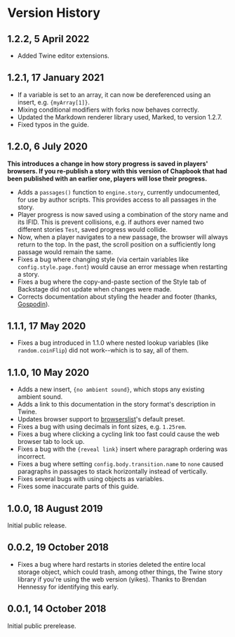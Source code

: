 # Version History

## 1.2.2, 5 April 2022

- Added Twine editor extensions.

## 1.2.1, 17 January 2021

- If a variable is set to an array, it can now be dereferenced using an insert,
  e.g. `{myArray[1]}`.
- Mixing conditional modifiers with forks now behaves correctly.
- Updated the Markdown renderer library used, Marked, to version 1.2.7.
- Fixed typos in the guide.

## 1.2.0, 6 July 2020

**This introduces a change in how story progress is saved in players' browsers.
If you re-publish a story with this version of Chapbook that had been published
with an earlier one, players will lose their progress.**

- Adds a `passages()` function to `engine.story`, currently undocumented, for
  use by author scripts. This provides access to all passages in the story.
- Player progress is now saved using a combination of the story name and its
  IFID. This is prevent collisions, e.g. if authors ever named two different
  stories `Test`, saved progress would collide.
- Now, when a player navigates to a new passage, the browser will always return
  to the top. In the past, the scroll position on a sufficiently long passage
  would remain the same.
- Fixes a bug where changing style (via certain variables like
  `config.style.page.font`) would cause an error message when restarting a
  story.
- Fixes a bug where the copy-and-paste section of the Style tab of Backstage did
  not update when changes were made.
- Corrects documentation about styling the header and footer (thanks,
  [Gospodin](https://github.com/klembot/chapbook/pull/77)).

## 1.1.1, 17 May 2020

- Fixes a bug introduced in 1.1.0 where nested lookup variables (like
  `random.coinFlip`) did not work--which is to say, all of them.

## 1.1.0, 10 May 2020

- Adds a new insert, `{no ambient sound}`, which stops any existing ambient sound.
- Adds a link to this documentation in the story format's description in Twine.
- Updates browser support to [browserslist](https://github.com/browserslist/browserslist)'s default preset.
- Fixes a bug with using decimals in font sizes, e.g. `1.25rem`.
- Fixes a bug where clicking a cycling link too fast could cause the web browser tab
  to lock up.
- Fixes a bug with the `{reveal link}` insert where paragraph ordering was incorrect.
- Fixes a bug where setting `config.body.transition.name` to `none` caused paragraphs in passages to stack horizontally instead of vertically.
- Fixes several bugs with using objects as variables.
- Fixes some inaccurate parts of this guide.

## 1.0.0, 18 August 2019

Initial public release.

## 0.0.2, 19 October 2018

- Fixes a bug where hard restarts in stories deleted the entire local storage
  object, which could trash, among other things, the Twine story library if
  you're using the web version (yikes). Thanks to Brendan Hennessy for
  identifying this early.

## 0.0.1, 14 October 2018

Initial public prerelease.
